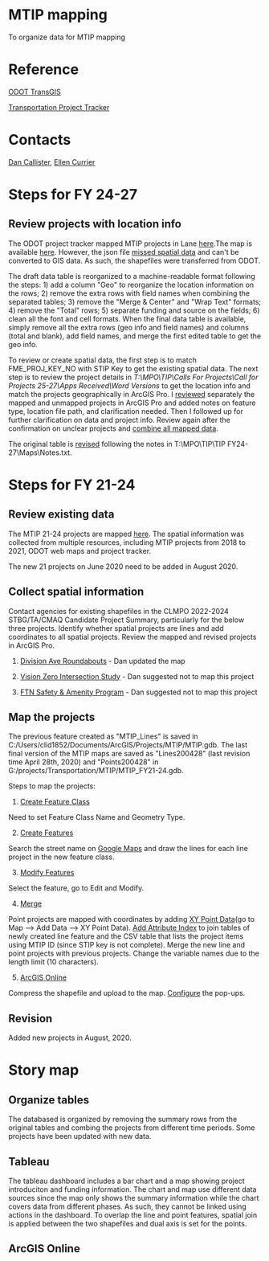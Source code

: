 # MTIP mapping
To organize data for MTIP mapping

# Reference
[ODOT TransGIS](https://gis.odot.state.or.us/transgis/)

[Transportation Project Tracker](https://gis.odot.state.or.us/tpt/)

# Contacts
[Dan Callister](dcallister@lcog.org), [Ellen Currier](ecurrier@lcog.org)

# Steps for FY 24-27
## Review projects with location info

The ODOT project tracker mapped MTIP projects in Lane [here](https://gis.odot.state.or.us/tpt/projects?county=Lane&mapped=TRUE).The map is available [here](https://gis.odot.state.or.us/arcgis1006/rest/services/tpt/tpt_display/MapServer/). However, the json file [missed spatial data](https://github.com/dongmeic/MTIPmapping/blob/master/1_get_project_tracker_data.ipynb) and can't be converted to GIS data. As such, the shapefiles were transferred from ODOT.

The draft data table is reorganized to a machine-readable format following the steps: 1) add a column "Geo" to reorganize the location information on the rows; 2) remove the extra rows with field names when combining the separated tables; 3) remove the "Merge & Center" and "Wrap Text" formats; 4) remove the "Total" rows; 5) separate funding and source on the fields; 6) clean all the font and cell formats. When the final data table is available, simply remove all the extra rows (geo info and field names) and columns (total and blank), add field names, and merge the first edited table to get the geo info.

To review or create spatial data, the first step is to match FME_PROJ_KEY_NO with STIP Key to get the existing spatial data. The next step is to review the project details in *T:\MPO\TIP\Calls For Projects\Call for Projects 25-27\Apps Received\Word Versions* to get the location info and match the projects geographically in ArcGIS Pro. I [reviewed](https://github.com/dongmeic/MTIPmapping/blob/master/2_review_project_data.ipynb) separately the mapped and unmapped projects in ArcGIS Pro and added notes on feature type, location file path, and clarification needed. Then I followed up for further clarification on data and project info. Review again after the confirmation on unclear projects and [combine all mapped data](https://github.com/dongmeic/MTIPmapping/blob/master/3_combine_all_mapped_data.ipynb).

The original table is [revised](https://github.com/dongmeic/MTIPmapping/blob/master/4_revise_data_table.ipynb) following the notes in T:\MPO\TIP\TIP FY24-27\Maps\Notes.txt.

# Steps for FY 21-24
## Review existing data

The MTIP 21-24 projects are mapped [here](https://arcg.is/15rCGy). The spatial information was collected from multiple resources, including MTIP projects from 2018 to 2021, ODOT web maps and project tracker.

The new 21 projects on June 2020 need to be added in August 2020.

## Collect spatial information

<!-- Spatial information can be found on [this document](https://www.lcog.org/AgendaCenter/ViewFile/Item/3168?fileID=11682). -->
Contact agencies for existing shapefiles in the CLMPO 2022-2024 STBG/TA/CMAQ Candidate Project Summary, particularly for the below three projects. Identify whether spatial projects are lines and add coordinates to all spatial projects. Review the mapped and revised projects in ArcGIS Pro.

1. [Division Ave Roundabouts](https://documentcloud.adobe.com/link/track?uri=urn:aaid:scds:US:a0a1af2a-bc26-4e80-be89-10fb28bc4ebf) - Dan updated the map

2. [Vision Zero Intersection Study](https://documentcloud.adobe.com/link/track?uri=urn:aaid:scds:US:229a19d4-9f0f-4598-b255-89cb119bb6fc) - Dan suggested not to map this project

3. [FTN Safety & Amenity Program](https://documentcloud.adobe.com/link/track?uri=urn:aaid:scds:US:0c6876a8-c7fa-4157-a626-e0b814b26b2d) - Dan suggested not to map this project

## Map the projects

The previous feature created as "MTIP_Lines" is saved in C:/Users/clid1852/Documents/ArcGIS/Projects/MTIP/MTIP.gdb. The last final version of the MTIP maps are saved as "Lines200428" (last revision time April 28th, 2020) and "Points200428" in G:/projects/Transportation/MTIP/MTIP_FY21-24.gdb.

Steps to map the projects:

1. [Create Feature Class](https://pro.arcgis.com/en/pro-app/help/data/feature-classes/create-a-feature-class.htm)

Need to set Feature Class Name and Geometry Type.

2. [Create Features](https://pro.arcgis.com/en/pro-app/help/editing/create-polyline-features.htm)

Search the street name on [Google Maps](https://www.google.com/maps) and draw the lines for each line project in the new feature class.

3. [Modify Features](https://pro.arcgis.com/en/pro-app/help/editing/introduction-to-modifying-features.htm)

Select the feature, go to Edit and Modify.

4. [Merge](https://pro.arcgis.com/en/pro-app/tool-reference/data-management/merge.htm)

Point projects are mapped with coordinates by adding [XY Point Data](https://pro.arcgis.com/en/pro-app/help/mapping/layer-properties/add-x-y-coordinate-data-as-a-layer.htm)(go to Map --> Add Data --> XY Point Data). [Add Attribute Index](https://pro.arcgis.com/en/pro-app/tool-reference/data-management/add-attribute-index.htm) to join tables of newly created line feature and the CSV table that lists the project items using MTIP ID (since STIP key is not complete). Merge the new line and point projects with previous projects. Change the variable names due to the length limit (10 characters).

5. [ArcGIS Online](https://arcg.is/OuiCW)

Compress the shapefile and upload to the map. [Configure](https://doc.arcgis.com/en/arcgis-online/create-maps/configure-pop-ups.htm) the pop-ups.

## Revision
Added new projects in August, 2020.

# Story map
## Organize tables

The databased is organized by removing the summary rows from the original tables and combing the projects from different time periods. Some projects have been updated with new data.

## Tableau

The tableau dashboard includes a bar chart and a map showing project introduciton and funding information. The chart and map use different data sources since the map only shows the summary information while the chart covers data from different phases. As such, they cannot be linked using actions in the dashboard. To overlap the line and point features, spatial join is applied between the two shapefiles and dual axis is set for the points.

## ArcGIS Online
